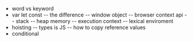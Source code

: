  <!-- There is the all data about Javascrpit Mastery -->

-  word vs keyword
-  var let const
-- the difference
-- window object
-- browser context api
-- stack
-- heap memory
-- execution context
-- lexical enviroment
-  hoisting
-- types is JS
-- how to copy reference values
-  conditional 